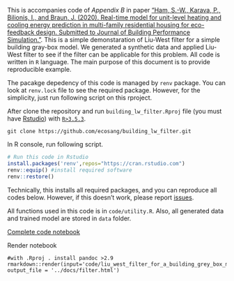 
This is accompanies code of *Appendix B* in paper [“Ham, S.-W., Karava, P., Bilionis, I., and Braun, J. (2020). Real-time model for unit-level heating and cooling energy prediction in  multi-family residential housing for eco-feedback design. Submitted to Journal of Building Performance Simulation.”](https://dx.doi.org/). This is a simple demonstaration of Liu-West filter for a simple building gray-box model. We generated a synthetic data and applied Liu-West filter to see if the filter can be applicable for this problem. All code is written in `R` language. The main purpose of this document is to provide reproducible example.

The pacakge depedency of this code is managed by `renv` package. You can look at `renv.lock` file to see the required package. However, for the simplicity, just run following script on this rproject.

After clone the repository and run `building_lw_filter.Rproj` file (you must have [Rstudio](https://rstudio.com/products/rstudio/)) with [`R>3.5.3`](https://www.r-project.org/).

```
git clone https://github.com/ecosang/building_lw_filter.git
```

In R console, run following script.

``` r
# Run this code in Rstudio
install.packages('renv',repos="https://cran.rstudio.com")
renv::equip() #install required software
renv::restore()
```

Technically, this installs all required packages, and you can reproduce all codes below. However, if this doesn’t work, please report
[issues](https://github.com/ecosang/building_lw_filter/issues).

All functions used in this code is in `code/utility.R`. Also, all generated data and trained model are stored in `data` folder.

[Complete code notebook](https://ecosang.github.io/building_lw_filter/filter.html)

Render notebook

```{r}
#with .Rproj . install pandoc >2.9
rmarkdown::render(input='code/liu_west_filter_for_a_building_grey_box_model.Rmd', 
output_file = '../docs/filter.html')
```
